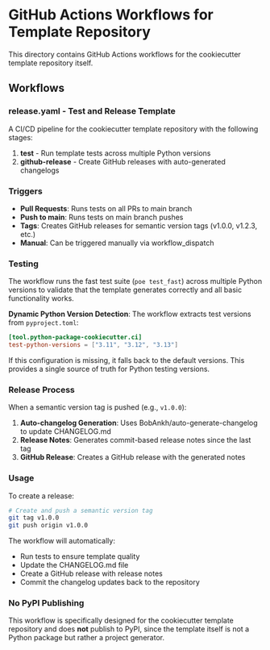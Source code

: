 # GitHub Actions Workflows for Template Repository

This directory contains GitHub Actions workflows for the cookiecutter template repository itself.

## Workflows

### release.yaml - Test and Release Template

A CI/CD pipeline for the cookiecutter template repository with the following stages:

1. **test** - Run template tests across multiple Python versions
2. **github-release** - Create GitHub releases with auto-generated changelogs

### Triggers

- **Pull Requests**: Runs tests on all PRs to main branch
- **Push to main**: Runs tests on main branch pushes  
- **Tags**: Creates GitHub releases for semantic version tags (v1.0.0, v1.2.3, etc.)
- **Manual**: Can be triggered manually via workflow_dispatch

### Testing

The workflow runs the fast test suite (`poe test_fast`) across multiple Python versions to validate that the template generates correctly and all basic functionality works.

**Dynamic Python Version Detection**: The workflow extracts test versions from `pyproject.toml`:

```toml
[tool.python-package-cookiecutter.ci]
test-python-versions = ["3.11", "3.12", "3.13"]
```

If this configuration is missing, it falls back to the default versions. This provides a single source of truth for Python testing versions.

### Release Process

When a semantic version tag is pushed (e.g., `v1.0.0`):

1. **Auto-changelog Generation**: Uses BobAnkh/auto-generate-changelog to update CHANGELOG.md
2. **Release Notes**: Generates commit-based release notes since the last tag
3. **GitHub Release**: Creates a GitHub release with the generated notes

### Usage

To create a release:

```bash
# Create and push a semantic version tag
git tag v1.0.0
git push origin v1.0.0
```

The workflow will automatically:
- Run tests to ensure template quality
- Update the CHANGELOG.md file
- Create a GitHub release with release notes
- Commit the changelog updates back to the repository

### No PyPI Publishing

This workflow is specifically designed for the cookiecutter template repository and does **not** publish to PyPI, since the template itself is not a Python package but rather a project generator.